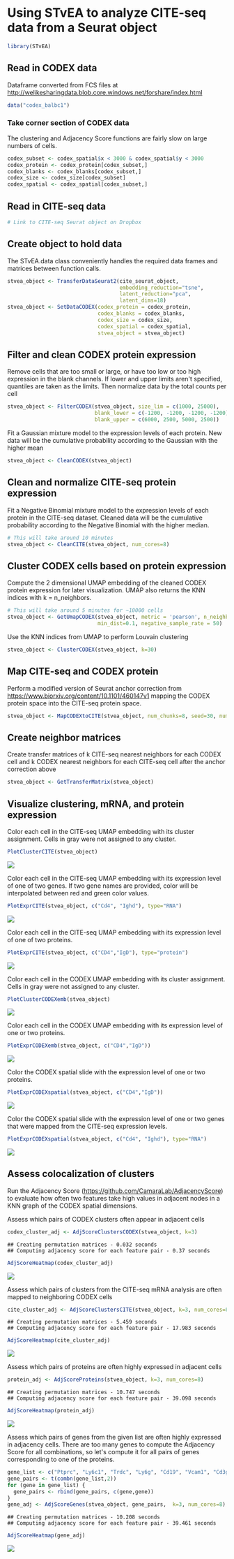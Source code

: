 Using STvEA to analyze CITE-seq data from a Seurat object
================

``` r
library(STvEA)
```

Read in CODEX data
------------------

Dataframe converted from FCS files at <http://welikesharingdata.blob.core.windows.net/forshare/index.html>

``` r
data("codex_balbc1")
```

### Take corner section of CODEX data

The clustering and Adjacency Score functions are fairly slow on large numbers of cells.

``` r
codex_subset <- codex_spatial$x < 3000 & codex_spatial$y < 3000
codex_protein <- codex_protein[codex_subset,]
codex_blanks <- codex_blanks[codex_subset,]
codex_size <- codex_size[codex_subset]
codex_spatial <- codex_spatial[codex_subset,]
```

Read in CITE-seq data
---------------------

``` r
# Link to CITE-seq Seurat object on Dropbox
```

Create object to hold data
--------------------------

The STvEA.data class conveniently handles the required data frames and matrices between function calls.

``` r
stvea_object <- TransferDataSeurat2(cite_seurat_object,
                                    embedding_reduction="tsne",
                                    latent_reduction="pca",
                                    latent_dims=18)
stvea_object <- SetDataCODEX(codex_protein = codex_protein,
                             codex_blanks = codex_blanks,
                             codex_size = codex_size,
                             codex_spatial = codex_spatial,
                             stvea_object = stvea_object)
```

Filter and clean CODEX protein expression
-----------------------------------------

Remove cells that are too small or large, or have too low or too high expression in the blank channels. If lower and upper limits aren't specified, quantiles are taken as the limits. Then normalize data by the total counts per cell

``` r
stvea_object <- FilterCODEX(stvea_object, size_lim = c(1000, 25000),
                            blank_lower = c(-1200, -1200, -1200, -1200),
                            blank_upper = c(6000, 2500, 5000, 2500))
```

Fit a Gaussian mixture model to the expression levels of each protein. New data will be the cumulative probability according to the Gaussian with the higher mean

``` r
stvea_object <- CleanCODEX(stvea_object)
```

Clean and normalize CITE-seq protein expression
-----------------------------------------------

Fit a Negative Binomial mixture model to the expression levels of each protein in the CITE-seq dataset. Cleaned data will be the cumulative probability according to the Negative Binomial with the higher median.

``` r
# This will take around 10 minutes
stvea_object <- CleanCITE(stvea_object, num_cores=8)
```

Cluster CODEX cells based on protein expression
-----------------------------------------------

Compute the 2 dimensional UMAP embedding of the cleaned CODEX protein expression for later visualization. UMAP also returns the KNN indices with k = n\_neighbors.

``` r
# This will take around 5 minutes for ~10000 cells
stvea_object <- GetUmapCODEX(stvea_object, metric = 'pearson', n_neighbors=30,
                             min_dist=0.1, negative_sample_rate = 50)
```

Use the KNN indices from UMAP to perform Louvain clustering

``` r
stvea_object <- ClusterCODEX(stvea_object, k=30)
```

Map CITE-seq and CODEX protein
------------------------------

Perform a modified version of Seurat anchor correction from <https://www.biorxiv.org/content/10.1101/460147v1> mapping the CODEX protein space into the CITE-seq protein space.

``` r
stvea_object <- MapCODEXtoCITE(stvea_object, num_chunks=8, seed=30, num_cores=4)
```

Create neighbor matrices
------------------------

Create transfer matrices of k CITE-seq nearest neighbors for each CODEX cell and k CODEX nearest neighbors for each CITE-seq cell after the anchor correction above

``` r
stvea_object <- GetTransferMatrix(stvea_object)
```

Visualize clustering, mRNA, and protein expression
--------------------------------------------------

Color each cell in the CITE-seq UMAP embedding with its cluster assignment. Cells in gray were not assigned to any cluster.

``` r
PlotClusterCITE(stvea_object)
```

![](seurat_tutorial_files/figure-markdown_github/unnamed-chunk-14-1.png)

Color each cell in the CITE-seq UMAP embedding with its expression level of one of two genes. If two gene names are provided, color will be interpolated between red and green color values.

``` r
PlotExprCITE(stvea_object, c("Cd4", "Ighd"), type="RNA")
```

![](seurat_tutorial_files/figure-markdown_github/unnamed-chunk-15-1.png)

Color each cell in the CITE-seq UMAP embedding with its expression level of one of two proteins.

``` r
PlotExprCITE(stvea_object, c("CD4","IgD"), type="protein")
```

![](seurat_tutorial_files/figure-markdown_github/unnamed-chunk-16-1.png)

Color each cell in the CODEX UMAP embedding with its cluster assignment. Cells in gray were not assigned to any cluster.

``` r
PlotClusterCODEXemb(stvea_object)
```

![](seurat_tutorial_files/figure-markdown_github/unnamed-chunk-17-1.png)

Color each cell in the CODEX UMAP embedding with its expression level of one or two proteins.

``` r
PlotExprCODEXemb(stvea_object, c("CD4","IgD"))
```

![](seurat_tutorial_files/figure-markdown_github/unnamed-chunk-18-1.png)

Color the CODEX spatial slide with the expression level of one or two proteins.

``` r
PlotExprCODEXspatial(stvea_object, c("CD4","IgD"))
```

![](seurat_tutorial_files/figure-markdown_github/unnamed-chunk-19-1.png)

Color the CODEX spatial slide with the expression level of one or two genes that were mapped from the CITE-seq expression levels.

``` r
PlotExprCODEXspatial(stvea_object, c("Cd4", "Ighd"), type="RNA")
```

![](seurat_tutorial_files/figure-markdown_github/unnamed-chunk-20-1.png)

Assess colocalization of clusters
---------------------------------

Run the Adjacency Score (<https://github.com/CamaraLab/AdjacencyScore>) to evaluate how often two features take high values in adjacent nodes in a KNN graph of the CODEX spatial dimensions.

Assess which pairs of CODEX clusters often appear in adjacent cells

``` r
codex_cluster_adj <- AdjScoreClustersCODEX(stvea_object, k=3)
```

    ## Creating permutation matrices - 0.032 seconds
    ## Computing adjacency score for each feature pair - 0.37 seconds

``` r
AdjScoreHeatmap(codex_cluster_adj)
```

![](seurat_tutorial_files/figure-markdown_github/unnamed-chunk-21-1.png)

Assess which pairs of clusters from the CITE-seq mRNA analysis are often mapped to neighboring CODEX cells

``` r
cite_cluster_adj <- AdjScoreClustersCITE(stvea_object, k=3, num_cores=8)
```

    ## Creating permutation matrices - 5.459 seconds
    ## Computing adjacency score for each feature pair - 17.983 seconds

``` r
AdjScoreHeatmap(cite_cluster_adj)
```

![](seurat_tutorial_files/figure-markdown_github/unnamed-chunk-22-1.png)

Assess which pairs of proteins are often highly expressed in adjacent cells

``` r
protein_adj <- AdjScoreProteins(stvea_object, k=3, num_cores=8)
```

    ## Creating permutation matrices - 10.747 seconds
    ## Computing adjacency score for each feature pair - 39.098 seconds

``` r
AdjScoreHeatmap(protein_adj)
```

![](seurat_tutorial_files/figure-markdown_github/unnamed-chunk-23-1.png)

Assess which pairs of genes from the given list are often highly expressed in adjacency cells. There are too many genes to compute the Adjacency Score for all combinations, so let's compute it for all pairs of genes corresponding to one of the proteins.

``` r
gene_list <- c("Ptprc", "Ly6c1", "Trdc", "Ly6g", "Cd19", "Vcam1", "Cd3g", "Fcgr3", "Cd8a", "Thy1", "Adgre1", "Itgax", "Car1", "Itgam", "Ighd", "Cd27", "Cd5", "Cd79b", "Tfrc", "Pecam1", "Cd4", "Ighm", "Cr2", "Cd44", "Ncr1", "H2-Ab1")
gene_pairs <- t(combn(gene_list,2))
for (gene in gene_list) {
  gene_pairs <- rbind(gene_pairs, c(gene,gene))
}
gene_adj <- AdjScoreGenes(stvea_object, gene_pairs,  k=3, num_cores=8)
```

    ## Creating permutation matrices - 10.208 seconds
    ## Computing adjacency score for each feature pair - 39.461 seconds

``` r
AdjScoreHeatmap(gene_adj)
```

![](seurat_tutorial_files/figure-markdown_github/unnamed-chunk-24-1.png)
